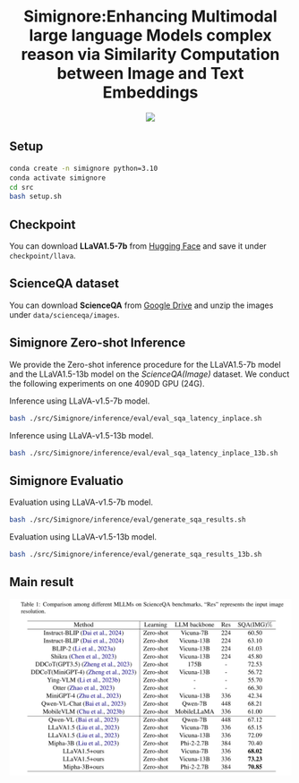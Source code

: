 <h1 align="center">Simignore:Enhancing Multimodal large language Models complex reason via Similarity Computation between Image and Text Embeddings</h1>




<div align=center>
<img src="./fig/structure.jpg"/><br>
</div>










## Setup
```bash
conda create -n simignore python=3.10
conda activate simignore
cd src
bash setup.sh
```

## Checkpoint

You can download **LLaVA1.5-7b** from [Hugging Face](https://huggingface.co/liuhaotian/llava-v1.5-7b) and save it under `checkpoint/llava`.
## ScienceQA dataset
You can download **ScienceQA** from [Google Drive](https://drive.google.com/drive/folders/1w8imCXWYn2LxajmGeGH_g5DaL2rabHev?usp=sharing) and unzip the images under `data/scienceqa/images`.

## Simignore Zero-shot Inference
We provide the Zero-shot inference procedure for the LLaVA1.5-7b model and the LLaVA1.5-13b model on the *ScienceQA(Image)* dataset. We conduct the following experiments on one 4090D GPU (24G).

Inference using LLaVA-v1.5-7b model.
```bash
bash ./src/Simignore/inference/eval/eval_sqa_latency_inplace.sh
```
Inference using LLaVA-v1.5-13b model.
```bash
bash ./src/Simignore/inference/eval/eval_sqa_latency_inplace_13b.sh 
```


## Simignore Evaluatio

Evaluation using LLaVA-v1.5-7b model.
```bash
bash ./src/Simignore/inference/eval/generate_sqa_results.sh
```
Evaluation using LLaVA-v1.5-13b model.
```bash
bash ./src/Simignore/inference/eval/generate_sqa_results_13b.sh 
```
## Main result
<div align=center>
<img src="./fig/compare.png"/><br>
</div>
